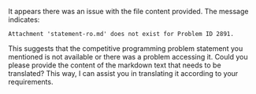 It appears there was an issue with the file content provided. The message indicates:

```
Attachment 'statement-ro.md' does not exist for Problem ID 2891.
```

This suggests that the competitive programming problem statement you mentioned is not available or there was a problem accessing it. Could you please provide the content of the markdown text that needs to be translated? This way, I can assist you in translating it according to your requirements.